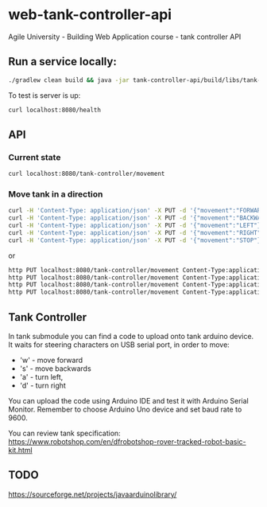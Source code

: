 # web-tank-controller-api
Agile University - Building Web Application course - tank controller API

## Run a service locally:

```bash
./gradlew clean build && java -jar tank-controller-api/build/libs/tank-controller-api*.jar
```
 To test is server is up:
 
 ```bash
curl localhost:8080/health
```

## API

### Current state
```bash
curl localhost:8080/tank-controller/movement
```

### Move tank in a direction
```bash
curl -H 'Content-Type: application/json' -X PUT -d '{"movement":"FORWARD"}' localhost:8080/tank-controller/movement
curl -H 'Content-Type: application/json' -X PUT -d '{"movement":"BACKWARD"}' localhost:8080/tank-controller/movement
curl -H 'Content-Type: application/json' -X PUT -d '{"movement":"LEFT"}' localhost:8080/tank-controller/movement
curl -H 'Content-Type: application/json' -X PUT -d '{"movement":"RIGHT"}' localhost:8080/tank-controller/movement
curl -H 'Content-Type: application/json' -X PUT -d '{"movement":"STOP"}' localhost:8080/tank-controller/movement
```
or

```bash
http PUT localhost:8080/tank-controller/movement Content-Type:application/json movementDirection=FORWARD
http PUT localhost:8080/tank-controller/movement Content-Type:application/json movementDirection=BACKWARD
http PUT localhost:8080/tank-controller/movement Content-Type:application/json movementDirection=LEFT
http PUT localhost:8080/tank-controller/movement Content-Type:application/json movementDirection=RIGHT
```
## Tank Controller

In tank submodule you can find a code to upload onto tank arduino device.
It waits for steering characters on USB serial port, in order to move:
- 'w' - move forward
- 's' - move backwards
- 'a' - turn left, 
- 'd' - turn right

You can upload the code using Arduino IDE and test it with Arduino Serial Monitor.
Remember to choose Arduino Uno device and set baud rate to 9600.

You can review tank specification: https://www.robotshop.com/en/dfrobotshop-rover-tracked-robot-basic-kit.html

## TODO

https://sourceforge.net/projects/javaarduinolibrary/ 
   